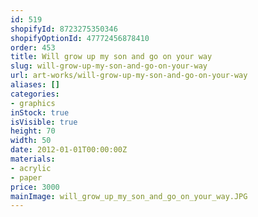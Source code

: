 ```yaml
---
id: 519
shopifyId: 8723275350346
shopifyOptionId: 47772456878410
order: 453
title: Will grow up my son and go on your way
slug: will-grow-up-my-son-and-go-on-your-way
url: art-works/will-grow-up-my-son-and-go-on-your-way
aliases: []
categories:
- graphics
inStock: true
isVisible: true
height: 70
width: 50
date: 2012-01-01T00:00:00Z
materials:
- acrylic
- paper
price: 3000
mainImage: will_grow_up_my_son_and_go_on_your_way.JPG
---
```

